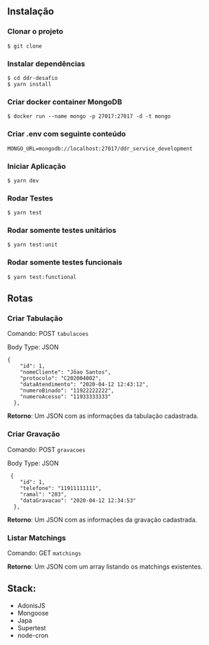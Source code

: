 ## Instalação

### Clonar o projeto

```
$ git clone 
```

### Instalar dependências

```
$ cd ddr-desafio
$ yarn install
```

### Criar docker container MongoDB

```
$ docker run --name mongo -p 27017:27017 -d -t mongo
```

### Criar .env com seguinte conteúdo

```
MONGO_URL=mongodb://localhost:27017/ddr_service_development
```


### Iniciar Aplicação

```
$ yarn dev
```


### Rodar Testes

```
$ yarn test
```

### Rodar somente testes unitários

```
$ yarn test:unit
```

### Rodar somente testes funcionais

```
$ yarn test:functional
```


## Rotas

### Criar Tabulação

Comando: POST `tabulacoes`

Body Type: JSON

```
{
    "id": 1,
    "nomeCliente": "Jõao Santos",
    "protocolo": "C202004002",
    "dataAtendimento": "2020-04-12 12:43:12",
    "numeroBinado": "11922222222",
    "numeroAcesso": "11933333333"
  },
```
**Retorno**: Um JSON com as informações da tabulação cadastrada.

### Criar Gravação

Comando: POST `gravacoes`

Body Type: JSON

```
 {
    "id": 1,
    "telefone": "11911111111",
    "ramal": "203",
    "dataGravacao": "2020-04-12 12:34:53"
  },
```

**Retorno**: Um JSON com as informações da gravação cadastrada.


### Listar Matchings

Comando: GET `matchings`

**Retorno**: Um JSON com um array listando os matchings existentes.

## Stack:
- AdonisJS
- Mongoose
- Japa
- Supertest
- node-cron

